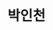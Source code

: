 ---
layout: hubs
key: Q492756
title: 박인천
name: 박인천
description: 기업가, 금호그룹 창업주
score: 0.00031065345846367743
degree: 6
---